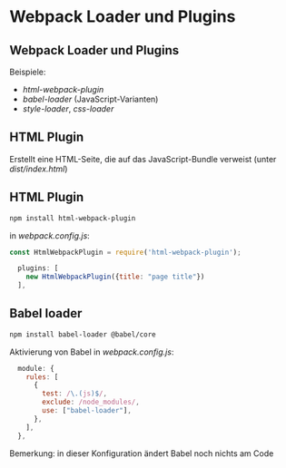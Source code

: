 # Webpack Loader und Plugins

## Webpack Loader und Plugins

Beispiele:

- _html-webpack-plugin_
- _babel-loader_ (JavaScript-Varianten)
- _style-loader_, _css-loader_

## HTML Plugin

Erstellt eine HTML-Seite, die auf das JavaScript-Bundle verweist (unter _dist/index.html_)

## HTML Plugin

```bash
npm install html-webpack-plugin
```

in _webpack.config.js_:

```js
const HtmlWebpackPlugin = require('html-webpack-plugin');
```

<!-- prettier-ignore -->
```js
  plugins: [
    new HtmlWebpackPlugin({title: "page title"})
  ],
```

## Babel loader

```bash
npm install babel-loader @babel/core
```

Aktivierung von Babel in _webpack.config.js_:

<!-- prettier-ignore -->
```js
  module: {
    rules: [
      {
        test: /\.(js)$/,
        exclude: /node_modules/,
        use: ["babel-loader"],
      },
    ],
  },
```

Bemerkung: in dieser Konfiguration ändert Babel noch nichts am Code
